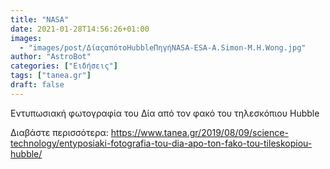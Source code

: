 ```yaml
---
title: "NASA"
date: 2021-01-28T14:56:26+01:00
images:
  - "images/post/ΔίαςαπότοHubbleΠηγήNASA-ESA-A.Simon-M.H.Wong.jpg"
author: "AstroBot"
categories: ["Ειδήσεις"]
tags: ["tanea.gr"]
draft: false
---
```


Εντυπωσιακή φωτογραφία του Δία από τον φακό του τηλεσκόπιου Hubble

Διαβάστε περισσότερα: https://www.tanea.gr/2019/08/09/science-technology/entyposiaki-fotografia-tou-dia-apo-ton-fako-tou-tileskopiou-hubble/
